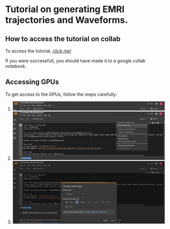 # Tutorial on generating EMRI trajectories and Waveforms.

## How to access the tutorial on collab

To access the tutorial, [click me!](https://colab.research.google.com/github/OllieBurke/EMRI_Workshop/blob/main/docs/Auckland_Workshop.ipynb)

If you were successfull, you should have made it to a google collab notebook.

## Accessing GPUs

To get access to the GPUs, follow the steps carefully:

1. ![alt](docs/images/Initial_connect_screen.jpg)
2. ![alt](docs/images/select_runtime.jpg)
3. ![alt](docs/images/actually_select_gpu.jpg)



